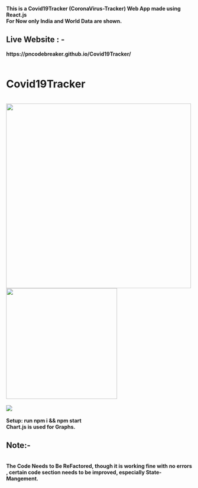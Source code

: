 <b>This is a Covid19Tracker (CoronaVirus-Tracker) Web App made using React.js<b>
  <br> For Now only India and World Data are shown. <br>
  <h2>Live Website : - </h2>  https://pncodebreaker.github.io/Covid19Tracker/
<br><br>
  <h1>Covid19Tracker</h1>
  <br>
  <img src="https://user-images.githubusercontent.com/41236287/80018287-6c78d900-84f3-11ea-8282-4df5bc23e583.png" align ="center"  height="500px"
 <br><br>
<img src="https://user-images.githubusercontent.com/41236287/80012410-eeb0cf80-84ea-11ea-8922-f15f98715904.jpg align="center"  height="300px">
<br>
<br>
<img src="https://user-images.githubusercontent.com/41236287/80016332-98df2600-84f0-11ea-80b1-0561dd0d5172.gif">
<br>
<br>
<b>Setup:</b>
  <b>run npm i && npm start</b>
  <br>
  Chart.js is used for Graphs.<br>
<h2> Note:- </h2><br>
 <b>The Code Needs to Be ReFactored, though it is working fine with no errors , certain code section needs to be improved, especially
  State-Mangement. <b>
  
